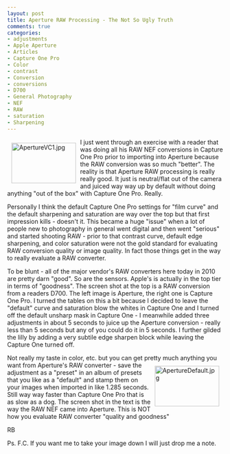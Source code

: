 ```yaml
---
layout: post
title: Aperture RAW Processing - The Not So Ugly Truth
comments: true
categories:
- adjustments
- Apple Aperture
- Articles
- Capture One Pro
- Color
- contrast
- Conversion
- conversions
- D700
- General Photography
- NEF
- RAW
- saturation
- Sharpening
---
```

<a rel="lightbox" href="/wp-content/uploads/2010/01/ApertureVC1.jpg"><img title="ApertureVC1.jpg" src="/wp-content/uploads/2010/01/.thumbs/.ApertureVC1.jpg" border="0" alt="ApertureVC1.jpg" hspace="10" vspace="10" width="150" height="94" align="left" /></a>I just went through an exercise with a reader that was doing all his RAW NEF conversions in Capture One Pro prior to importing into Aperture because the RAW conversion was so much "better". The reality is that Aperture RAW processing is really really good. It just is neutral/flat out of the camera and juiced way way up by default without doing anything "out of the box" with Capture One Pro. Really.

Personally I think the default Capture One Pro settings for "film curve" and the default sharpening and saturation are way over the top but that first impression kills - doesn't it. This became a huge "issue" when a lot of people new to photography in general went digital and then went "serious" and started shooting RAW - prior to that contrast curve, default edge sharpening, and color saturation were not the gold standard for evaluating RAW conversion quality or image quality. In fact those things get in the way to really evaluate a RAW converter.

To be blunt - all of the major vendor's RAW converters here today in 2010 are pretty darn "good". So are the sensors. Apple's is actually in the top tier in terms of "goodness". The screen shot at the top is a RAW conversion from a readers D700. The left image is Aperture, the right one is Capture One Pro. I turned the tables on this a bit because I decided to leave the "default" curve and saturation blow the whites in Capture One and I turned off the default unsharp mask in Capture One - I meanwhile added three adjustments in about 5 seconds to juice up the Aperture conversion - really less than 5 seconds but any of you could do it in 5 seconds. I further gilded the lilly by adding a very subtile edge sharpen block while leaving the Capture One turned off.

Not really my taste in color, etc. but you can get pretty much anything you want from Aperture's<a rel="lightbox" href="/wp-content/uploads/2010/01/ApertureDefault.jpg"><img title="ApertureDefault.jpg" src="/wp-content/uploads/2010/01/.thumbs/.ApertureDefault.jpg" border="0" alt="ApertureDefault.jpg" hspace="10" vspace="10" width="150" height="94" align="right" /></a> RAW converter - save the adjustment as a "preset" in an album of presets that you like as a "default" and stamp them on your images when imported in like 1.285 seconds. Still way way faster than Capture One Pro that is as slow as a dog. The screen shot in the text is the way the RAW NEF came into Aperture. This is NOT how you evaluate RAW converter "quality and goodness"

RB

Ps. F.C. If you want me to take your image down I will just drop me a note.